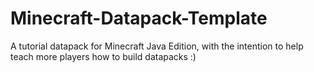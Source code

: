 # Minecraft-Datapack-Template
A tutorial datapack for Minecraft Java Edition, with the intention to help teach more players how to build datapacks :)
